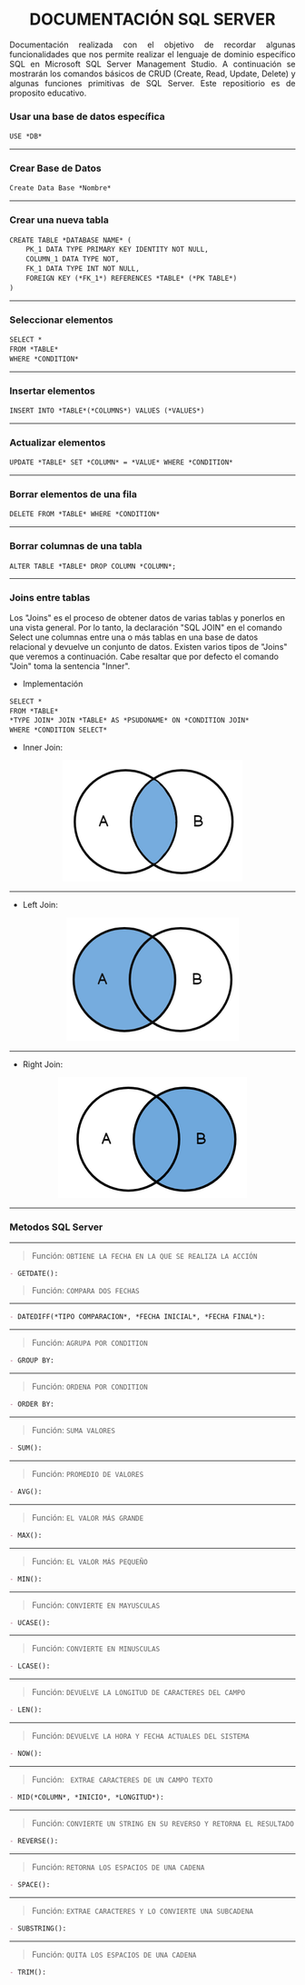 <h1 align="center">DOCUMENTACIÓN SQL SERVER</h1>

<p align="justify">Documentación realizada con el objetivo de recordar algunas funcionalidades que nos permite realizar el lenguaje de dominio específico SQL en Microsoft SQL Server Management Studio. A continuación se mostrarán los comandos básicos de CRUD (Create, Read, Update, Delete) y algunas funciones primitivas de SQL Server. Este repositiorio es de proposito educativo.</p>

<p align="justify">

### Usar una base de datos específica	
	
```md
USE *DB*
```

<hr>

### Crear Base de Datos
```md
Create Data Base *Nombre*
```

<hr>

### Crear una nueva tabla

```md
CREATE TABLE *DATABASE NAME* (
	PK_1 DATA TYPE PRIMARY KEY IDENTITY NOT NULL,
	COLUMN_1 DATA TYPE NOT,
	FK_1 DATA TYPE INT NOT NULL,
	FOREIGN KEY (*FK_1*) REFERENCES *TABLE* (*PK TABLE*) 
)
```

<hr>	

### Seleccionar elementos

```md
SELECT *
FROM *TABLE*
WHERE *CONDITION* 
```

<hr>

### Insertar elementos

```md
INSERT INTO *TABLE*(*COLUMNS*) VALUES (*VALUES*)
```

<hr>

### Actualizar elementos

```md
UPDATE *TABLE* SET *COLUMN* = *VALUE* WHERE *CONDITION* 
```

<hr>

### Borrar elementos de una fila

```md
DELETE FROM *TABLE* WHERE *CONDITION*
```

<hr>

### Borrar columnas de una tabla

```md
ALTER TABLE *TABLE* DROP COLUMN *COLUMN*;
```

<hr>

### Joins entre tablas

Los "Joins" es el proceso de obtener datos de varias tablas y ponerlos en una vista general. Por lo tanto, la declaración "SQL JOIN" en el comando Select une columnas entre una o más tablas en una base de datos relacional y devuelve un conjunto de datos. Existen varios tipos de "Joins" que veremos a continuación. Cabe resaltar que por defecto el comando "Join" toma la sentencia "Inner".

- Implementación

```md
SELECT *
FROM *TABLE*
*TYPE JOIN* JOIN *TABLE* AS *PSUDONAME* ON *CONDITION JOIN*
WHERE *CONDITION SELECT*
```

- Inner Join:



<p align="center">
	<img  alt="" src="https://github.com/ApidriuC/SQL_SERVER_DOCUMENTACION/blob/main/InnerJoin.PNG"></img>	
</p>

<hr>

- Left Join:

<p align="center">
	<img  alt="" src="https://github.com/ApidriuC/SQL_SERVER_DOCUMENTACION/blob/main/LeftJoin.PNG"></img>	
</p>

<hr>

- Right Join:

<p align="center">
	<img  alt="" src="https://github.com/ApidriuC/SQL_SERVER_DOCUMENTACION/blob/main/RigthJoin.PNG"></img>	
</p>

<hr>


### Metodos SQL Server

<hr>	

> Función: ` OBTIENE LA FECHA EN LA QUE SE REALIZA LA ACCIÓN `

```md
- GETDATE(): 
```

> Función: ` COMPARA DOS FECHAS `

<hr>	

```md
- DATEDIFF(*TIPO COMPARACION*, *FECHA INICIAL*, *FECHA FINAL*): 
```

<hr>	

> Función: ` AGRUPA POR CONDITION `

```md
- GROUP BY: 
```

<hr>	

> Función: ` ORDENA POR CONDITION `

```md
- ORDER BY: 
```

<hr>	

> Función: ` SUMA VALORES `


```md
- SUM(): 
```

<hr>	

> Función: ` PROMEDIO DE VALORES `

```md
- AVG(): 
```

<hr>	

> Función: `EL VALOR MÁS GRANDE `

```md
- MAX(): 
```

<hr>	

> Función: `EL VALOR MÁS PEQUEÑO `

```md
- MIN(): 
```

<hr>	

> Función: ` CONVIERTE EN MAYUSCULAS `

```md
- UCASE(): 
```

<hr>	

> Función: `CONVIERTE EN MINUSCULAS `

```md
- LCASE(): 
```

<hr>	

> Función: `DEVUELVE LA LONGITUD DE CARACTERES DEL CAMPO `

```md
- LEN(): 
```

<hr>	

> Función: `DEVUELVE LA HORA Y FECHA ACTUALES DEL SISTEMA `

```md
- NOW(): 
```

<hr>	

> Función: ` EXTRAE CARACTERES DE UN CAMPO TEXTO`

```md
- MID(*COLUMN*, *INICIO*, *LONGITUD*):
```

<hr>	

> Función: ` CONVIERTE UN STRING EN SU REVERSO Y RETORNA EL RESULTADO `

```md
- REVERSE(): 
```

<hr>	

> Función: ` RETORNA LOS ESPACIOS DE UNA CADENA `

```md
- SPACE(): 
```

<hr>	

> Función: ` EXTRAE CARACTERES Y LO CONVIERTE UNA SUBCADENA `

```md
- SUBSTRING(): 
```

<hr>	

> Función: ` QUITA LOS ESPACIOS DE UNA CADENA `

```md
- TRIM():
```

</p>

